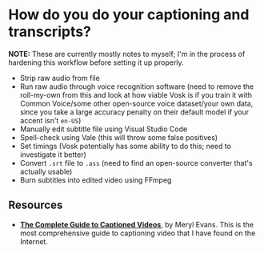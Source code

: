 # How do you do your captioning and transcripts?

**NOTE:** These are currently mostly notes to myself; I'm in the process of hardening this workflow before setting it up properly.

* Strip raw audio from file
* Run raw audio through voice recognition software (need to remove the roll-my-own from this and look at how viable Vosk is if you train it with Common Voice/some other open-source voice dataset/your own data, since you take a large accuracy penalty on their default model if your accent isn't `en-US`)
* Manually edit subtitle file using Visual Studio Code
* Spell-check using Vale (this will throw some false positives)
* Set timings (Vosk potentially has some ability to do this; need to investigate it better)
* Convert `.srt` file to `.ass` (need to find an open-source converter that's actually usable)
* Burn subtitles into edited video using FFmpeg

## Resources

* [**The Complete Guide to Captioned Videos**](https://meryl.net/captioned-videos-complete-guide/), by Meryl Evans.  This is the most comprehensive guide to captioning video that I have found on the Internet.
